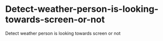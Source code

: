 # Detect-weather-person-is-looking-towards-screen-or-not
Detect weather person is looking towards screen or not

